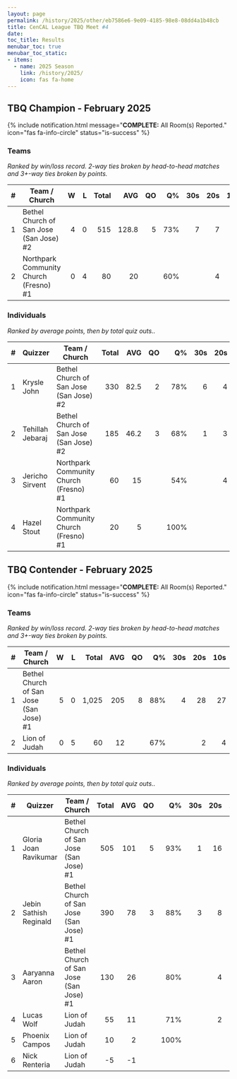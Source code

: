 ```yaml
---
layout: page
permalink: /history/2025/other/eb7586e6-9e09-4185-98e8-08dd4a1b48cb
title: CenCAL League TBQ Meet #4
date: 
toc_title: Results
menubar_toc: true
menubar_toc_static:
- items:
  - name: 2025 Season
    link: /history/2025/
    icon: fas fa-home
---
```



## TBQ Champion - February 2025

{% include notification.html
   message="<b>COMPLETE:</b> All Room(s) Reported."
   icon="fas fa-info-circle"
   status="is-success" %}


### Teams

*Ranked by win/loss record. 2-way ties broken by head-to-head matches and 3+-way ties broken by points.*

| # | Team / Church | W | L | Total | AVG | QO | Q% | 30s | 20s | 10s |
|--:|---|--:|--:|--:|--:|--:|--:|--:|--:|--:|
| 1 | Bethel Church of San Jose (San Jose) #2 | 4 | 0 | 515 | 128.8 | 5 | 73% | 7 | 7 | 21 |
| 2 | Northpark Community Church (Fresno) #1 | 0 | 4 | 80 | 20 |  | 60% |  | 4 | 5 |

### Individuals

*Ranked by average points, then by total quiz outs..*

| # | Quizzer | Team / Church | Total | AVG | QO | Q% | 30s | 20s | 10s |
|--:|---|---|--:|--:|--:|--:|--:|--:|--:|
| 1 | Krysle John | Bethel Church of San Jose (San Jose) #2 | 330 | 82.5 | 2 | 78% | 6 | 4 | 8 |
| 2 | Tehillah Jebaraj | Bethel Church of San Jose (San Jose) #2 | 185 | 46.2 | 3 | 68% | 1 | 3 | 13 |
| 3 | Jericho Sirvent | Northpark Community Church (Fresno) #1 | 60 | 15 |  | 54% |  | 4 | 3 |
| 4 | Hazel Stout | Northpark Community Church (Fresno) #1 | 20 | 5 |  | 100% |  |  | 2 |

## TBQ Contender - February 2025

{% include notification.html
   message="<b>COMPLETE:</b> All Room(s) Reported."
   icon="fas fa-info-circle"
   status="is-success" %}


### Teams

*Ranked by win/loss record. 2-way ties broken by head-to-head matches and 3+-way ties broken by points.*

| # | Team / Church | W | L | Total | AVG | QO | Q% | 30s | 20s | 10s |
|--:|---|--:|--:|--:|--:|--:|--:|--:|--:|--:|
| 1 | Bethel Church of San Jose (San Jose) #1 | 5 | 0 | 1,025 | 205 | 8 | 88% | 4 | 28 | 27 |
| 2 | Lion of Judah | 0 | 5 | 60 | 12 |  | 67% |  | 2 | 4 |

### Individuals

*Ranked by average points, then by total quiz outs..*

| # | Quizzer | Team / Church | Total | AVG | QO | Q% | 30s | 20s | 10s |
|--:|---|---|--:|--:|--:|--:|--:|--:|--:|
| 1 | Gloria Joan Ravikumar | Bethel Church of San Jose (San Jose) #1 | 505 | 101 | 5 | 93% | 1 | 16 | 8 |
| 2 | Jebin Sathish Reginald | Bethel Church of San Jose (San Jose) #1 | 390 | 78 | 3 | 88% | 3 | 8 | 11 |
| 3 | Aaryanna Aaron | Bethel Church of San Jose (San Jose) #1 | 130 | 26 |  | 80% |  | 4 | 8 |
| 4 | Lucas Wolf | Lion of Judah | 55 | 11 |  | 71% |  | 2 | 3 |
| 5 | Phoenix Campos | Lion of Judah | 10 | 2 |  | 100% |  |  | 1 |
| 6 | Nick Renteria | Lion of Judah | -5 | -1 |  |  |  |  |  |

